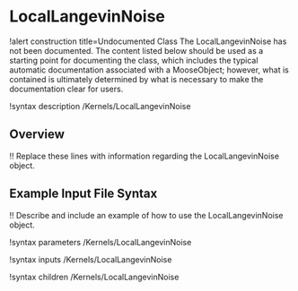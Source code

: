 # LocalLangevinNoise

!alert construction title=Undocumented Class
The LocalLangevinNoise has not been documented. The content listed below should be used as a starting point for
documenting the class, which includes the typical automatic documentation associated with a
MooseObject; however, what is contained is ultimately determined by what is necessary to make the
documentation clear for users.

!syntax description /Kernels/LocalLangevinNoise

## Overview

!! Replace these lines with information regarding the LocalLangevinNoise object.

## Example Input File Syntax

!! Describe and include an example of how to use the LocalLangevinNoise object.

!syntax parameters /Kernels/LocalLangevinNoise

!syntax inputs /Kernels/LocalLangevinNoise

!syntax children /Kernels/LocalLangevinNoise
